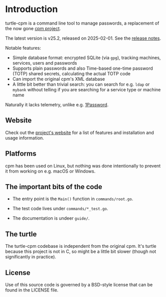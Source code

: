 # Introduction

turtle-cpm is a command line tool to manage passwords, a replacement of the now gone [cpm
project](https://www.harry-b.de/dokuwiki/doku.php?id=harry:cpm).

The latest version is v25.2, released on 2025-02-01.  See the [release notes](news.md).

Notable features:

- Simple database format: encrypted SQLite (via `gpg`), tracking machines, services, users and
  passwords
- Supports plain passwords and also Time-based one-time password (TOTP) shared secrets, calculating
  the actual TOTP code
- Can import the original cpm's XML database
- A little bit better than trivial search: you can search for e.g. `ldap` or `mybank` without
  telling if you are searching for a service type or machine name

Naturally it lacks telemetry, unlike e.g.
[1Password](https://blog.1password.com/privacy-preserving-app-telemetry/).

## Website

Check out the [project's website](https://vmiklos.hu/turtle-cpm/) for a list of features and
installation and usage information.

## Platforms

cpm has been used on Linux, but nothing was done intentionally to prevent it from working on e.g.
macOS or Windows.

## The important bits of the code

- The entry point is the `Main()` function in `commands/root.go`.

- The test code lives under `commands/*_test.go`.

- The documentation is undeer `guide/`.

## The turtle

The turtle-cpm codebase is independent from the original cpm. It's turtle because this project is
not in C, so might be a little bit slower (though not significantly in practice).

## License

Use of this source code is governed by a BSD-style license that can be found in the LICENSE file.
